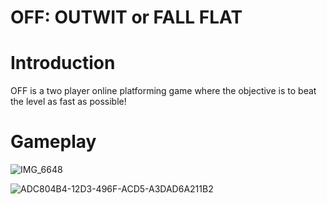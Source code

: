 # OFF: OUTWIT or FALL FLAT

# Introduction

OFF is a two player online platforming game where the objective is to beat the level as fast as possible!


# Gameplay

![IMG_6648](https://user-images.githubusercontent.com/69825332/162284253-6049d36b-2e94-4b68-9c82-37b40caf0988.jpg)

![ADC804B4-12D3-496F-ACD5-A3DAD6A211B2](https://user-images.githubusercontent.com/69825332/162284347-de6020c4-e9c9-472b-b5db-e68c56396cb1.jpg)
